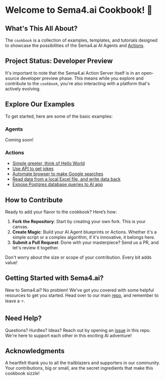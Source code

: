 # Welcome to Sema4.ai Cookbook! 🌟

## What's This All About?

The `cookbook` is a collection of examples, templates, and tutorials
designed to showcase the possibilities of the Sema4.ai AI Agents and [Actions](https://github.com/Sema4AI/actions).

## Project Status: Developer Preview

It's important to note that the Sema4.ai Action Server itself is in an open-source developer preview phase.
This means while you explore and contribute to the `cookbook`, you're also interacting with a platform
that's actively evolving.

## Explore Our Examples

To get started, here are some of the basic examples:

### Agents
Coming soon!

### Actions
- [Simple greeter, think of Hello World](/actions/simple-greeter)
- [Use API to get jokes](/actions/api-jokes)
- [Automate browser to make Google searches](/actions/browser-google)
- [Read data from a local Excel file, and write data back](/actions/excel-local)
- [Expose Postgres database queries to AI app](/actions/database-postgres/)

## How to Contribute

Ready to add your flavor to the cookbook? Here’s how:

1. **Fork the Repository**: Start by creating your own fork. This is your canvas.
2. **Create Magic**: Build your AI Agent blueprints or Actions. Whether it's a simple script or a complex algorithm, if it's innovative, it belongs here.
3. **Submit a Pull Request**: Done with your masterpiece? Send us a PR, and let's review it together.

Don't worry about the size or scope of your contribution. Every bit adds value!

## Getting Started with Sema4.ai?

New to Sema4.ai? No problem! We've got you covered with some helpful resources to get you started.
Head over to our main [repo](https://github.com/Sema4AI/actions), and remember to leave a ⭐️.

## Need Help?
Questions? Hurdles? Ideas? Reach out by opening an [issue](https://github.com/Sema4AI/cookbook/issues) in this repo. We're here to support each other in this exciting AI adventure!

## Acknowledgments
A heartfelt thank you to all the trailblazers and supporters in our community. Your contributions, big or small, are the secret ingredients that make this cookbook sizzle!
